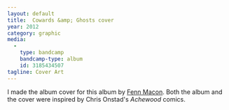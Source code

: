 ```yaml
---
layout: default
title:  Cowards &amp; Ghosts cover
year: 2012
category: graphic
media:
  -
    type: bandcamp
    bandcamp-type: album
    id: 3185434507
tagline: Cover Art
---
```

I made the album cover for this album by [Fenn Macon](//fenn.in/). Both the album and the cover were inspired by Chris Onstad's *Achewood* comics.
